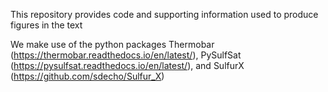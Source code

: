 This repository provides code and supporting information used to produce figures in the text

We make use of the python packages Thermobar (https://thermobar.readthedocs.io/en/latest/), PySulfSat (https://pysulfsat.readthedocs.io/en/latest/), and SulfurX (https://github.com/sdecho/Sulfur_X)